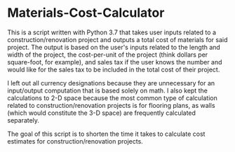 # Materials-Cost-Calculator

This is a script written with Python 3.7 that takes user inputs related to a construction/renovation project and outputs a total cost of materials for said project. The output is based on the user's inputs related to the length and width of the project, the cost-per-unit of the project (think dollars per square-foot, for example), and sales tax if the user knows the number and would like for the sales tax to be included in the total cost of their project.

I left out all currency designations because they are unnecessary for an input/output computation that is based solely on math. I also kept the calculations to 2-D space because the most common type of calculation related to construction/renovation projects is for flooring plans, as walls (which would constitute the 3-D space) are frequently calculated separately.

The goal of this script is to shorten the time it takes to calculate cost estimates for construction/renovation projects. 
